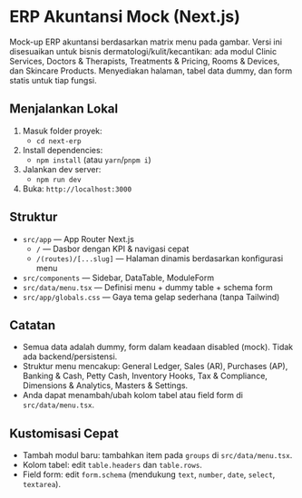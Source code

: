 # ERP Akuntansi Mock (Next.js)

Mock-up ERP akuntansi berdasarkan matrix menu pada gambar. Versi ini disesuaikan untuk bisnis dermatologi/kulit/kecantikan: ada modul Clinic Services, Doctors & Therapists, Treatments & Pricing, Rooms & Devices, dan Skincare Products. Menyediakan halaman, tabel data dummy, dan form statis untuk tiap fungsi.

## Menjalankan Lokal

1. Masuk folder proyek:
   - `cd next-erp`
2. Install dependencies:
   - `npm install`  (atau `yarn`/`pnpm i`)
3. Jalankan dev server:
   - `npm run dev`
4. Buka: `http://localhost:3000`

## Struktur

- `src/app` — App Router Next.js
  - `/` — Dasbor dengan KPI & navigasi cepat
  - `/(routes)/[...slug]` — Halaman dinamis berdasarkan konfigurasi menu
- `src/components` — Sidebar, DataTable, ModuleForm
- `src/data/menu.tsx` — Definisi menu + dummy table + schema form
- `src/app/globals.css` — Gaya tema gelap sederhana (tanpa Tailwind)

## Catatan

- Semua data adalah dummy, form dalam keadaan disabled (mock). Tidak ada backend/persistensi.
- Struktur menu mencakup: General Ledger, Sales (AR), Purchases (AP), Banking & Cash, Petty Cash, Inventory Hooks, Tax & Compliance, Dimensions & Analytics, Masters & Settings.
- Anda dapat menambah/ubah kolom tabel atau field form di `src/data/menu.tsx`.

## Kustomisasi Cepat

- Tambah modul baru: tambahkan item pada `groups` di `src/data/menu.tsx`.
- Kolom tabel: edit `table.headers` dan `table.rows`.
- Field form: edit `form.schema` (mendukung `text`, `number`, `date`, `select`, `textarea`).
